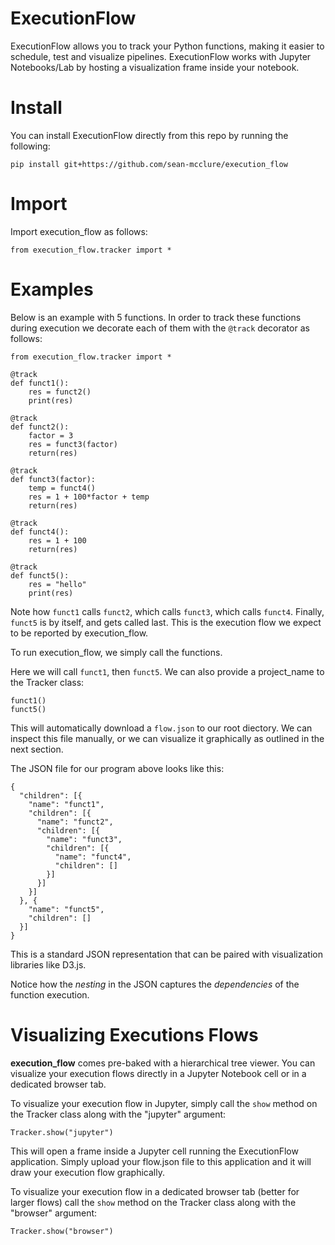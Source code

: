 # ExecutionFlow

ExecutionFlow allows you to track your Python functions, making it easier to schedule, test and visualize pipelines. ExecutionFlow works with Jupyter Notebooks/Lab by hosting a visualization frame inside your notebook.

# Install

You can install ExecutionFlow directly from this repo by running the following:

```pip install git+https://github.com/sean-mcclure/execution_flow```

# Import

Import execution_flow as follows:

```from execution_flow.tracker import *```

# Examples

Below is an example with 5 functions. In order to track these functions during execution we decorate each of them with the `@track` decorator as follows:

```
from execution_flow.tracker import *

@track
def funct1():
    res = funct2()
    print(res)

@track
def funct2():
    factor = 3
    res = funct3(factor)
    return(res)

@track
def funct3(factor):
    temp = funct4()
    res = 1 + 100*factor + temp
    return(res)

@track
def funct4():
    res = 1 + 100
    return(res)

@track
def funct5():
    res = "hello"
    print(res)

```

Note how `funct1` calls `funct2`, which calls `funct3`, which calls `funct4`. Finally, `funct5` is by itself, and gets called last. This is the execution flow we expect to be reported by execution_flow. 

To run execution_flow, we simply call the functions.

Here we will call `funct1`, then `funct5`. We can also provide a project_name to the Tracker class: 

```
funct1()
funct5()
```

This will automatically download a `flow.json` to our root diectory. We can inspect this file manually, or we can visualize it graphically as outlined in the next section.

The JSON file for our program above looks like this:

```
{
  "children": [{
    "name": "funct1",
    "children": [{
      "name": "funct2",
      "children": [{
        "name": "funct3",
        "children": [{
          "name": "funct4",
          "children": []
        }]
      }]
    }]
  }, {
    "name": "funct5",
    "children": []
  }]
}
```

This is a standard JSON representation that can be paired with visualization libraries like D3.js. 

Notice how the *nesting* in the JSON captures the *dependencies* of the function execution. 

# Visualizing Executions Flows

**execution_flow** comes pre-baked with a hierarchical tree viewer. You can visualize your execution flows directly in a Jupyter Notebook cell or in a dedicated browser tab.

To visualize your execution flow in Jupyter, simply call the `show` method on the Tracker class along with the "jupyter" argument:

```Tracker.show("jupyter")```

This will open a frame inside a Jupyter cell running the ExecutionFlow application. Simply upload your flow.json file to this application and it will draw your execution flow graphically.

To visualize your execution flow in a dedicated browser tab (better for larger flows) call the `show` method on the Tracker class along with the "browser" argument:

```Tracker.show("browser")```